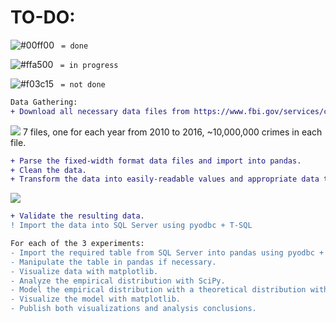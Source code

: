 # TO-DO:

![#00ff00](https://placehold.it/15/00ff00/000000?text=+) ` = done`

![#ffa500](https://placehold.it/15/ffa500/000000?text=+) ` = in progress`

![#f03c15](https://placehold.it/15/f03c15/000000?text=+) ` = not done`



```diff
Data Gathering:
+ Download all necessary data files from https://www.fbi.gov/services/cjis/ucr.  
```
![](https://i.imgur.com/ZxPmSzt.png) 
7 files, one for each year from 2010 to 2016, ~10,000,000 crimes in each file.
```diff
+ Parse the fixed-width format data files and import into pandas. 
+ Clean the data. 
+ Transform the data into easily-readable values and appropriate data types.
```
![](https://i.imgur.com/N3CWkgz.png) 
```diff
+ Validate the resulting data.
! Import the data into SQL Server using pyodbc + T-SQL

For each of the 3 experiments:
- Import the required table from SQL Server into pandas using pyodbc + T-SQL.
- Manipulate the table in pandas if necessary.
- Visualize data with matplotlib.
- Analyze the empirical distribution with SciPy.
- Model the empirical distribution with a theoretical distribution with SciPy for future estimates of the same case.
- Visualize the model with matplotlib.
- Publish both visualizations and analysis conclusions.
```
